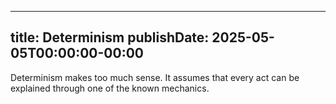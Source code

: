 
---
title: Determinism
publishDate: 2025-05-05T00:00:00-00:00
---

 Determinism makes too much sense. It assumes that every act can be explained through one of the known mechanics.

